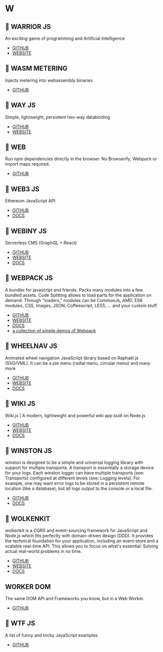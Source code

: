 # W

## :rocket: WARRIOR JS

An exciting game of programming and Artificial Intelligence

* [GITHUB](https://github.com/olistic/warriorjs)
* [WEBSITE](https://warriorjs.com/)

## :rocket: WASM METERING

Injects metering into webassembly binaries

* [GITHUB](https://github.com/ewasm/wasm-metering)

## :rocket: WAY JS

Simple, lightweight, persistent two-way databinding

* [GITHUB](https://github.com/gwendall/way.js)
* [WEBSITE](http://gwendall.github.io/way/)

## :rocket: WEB

Run npm dependencies directly in the browser. No Browserify, Webpack or import maps required.

* [GITHUB](https://github.com/pikapkg/web)

## :rocket: WEB3 JS

Ethereum JavaScript API

* [GITHUB](https://github.com/ethereum/web3.js)
* [DOCS](https://web3js.readthedocs.io/en/1.0/)

## :rocket: WEBINY JS

Serverless CMS (GraphQL + React)

* [GITHUB](https://github.com/Webiny/webiny-js)
* [WEBSITE](https://www.webiny.com/)
* [DOCS](https://docs.webiny.com/docs/get-started)

## :rocket: WEBPACK JS

A bundler for javascript and friends. Packs many modules into a few bundled assets. Code Splitting allows to load parts for the application on demand. Through "loaders," modules can be CommonJs, AMD, ES6 modules, CSS, Images, JSON, Coffeescript, LESS, ... and your custom stuff.

* [GITHUB](https://github.com/webpack/webpack)
* [WEBSITE](https://webpack.js.org/)
* [DOCS](https://webpack.js.org/concepts/)
* [a collection of simple demos of Webpack](https://github.com/ruanyf/webpack-demos)

## :rocket: WHEELNAV JS

Animated wheel navigation JavaScript library based on Raphaël.js (SVG/VML). It can be a pie menu (radial menu, circular menu) and many more

* [GITHUB](https://github.com/softwaretailoring/wheelnav)
* [WEBSITE](https://wheelnavjs.softwaretailoring.net/)
* [DOCS](https://wheelnavjs.softwaretailoring.net/documentation.html)

## :rocket: WIKI JS

Wiki.js | A modern, lightweight and powerful wiki app built on Node.js

* [GITHUB](https://github.com/Requarks/wiki)
* [WEBSITE](https://wiki.js.org/)
* [DOCS](https://docs.requarks.io/wiki)

## :rocket: WINSTON JS

winston is designed to be a simple and universal logging library with support for multiple transports. A transport is essentially a storage device for your logs. Each winston logger can have multiple transports (see: Transports) configured at different levels (see: Logging levels). For example, one may want error logs to be stored in a persistent remote location (like a database), but all logs output to the console or a local file.

* [GITHUB](https://github.com/winstonjs/winston)
* [DOCS](https://github.com/winstonjs/winston#usage)

## :rocket: WOLKENKIT

wolkenkit is a CQRS and event-sourcing framework for JavaScript and Node.js which fits perfectly with domain-driven design (DDD). It provides the technical foundation for your application, including an event-store and a scalable real-time API. This allows you to focus on what's essential: Solving actual real-world problems in no time.

* [GITHUB](https://github.com/thenativeweb/wolkenkit)
* [WEBSITE](https://www.wolkenkit.io/)
* [DOCS](https://docs.wolkenkit.io/3.1.0/)

## WORKER DOM

The same DOM API and Frameworks you know, but in a Web Worker.

* [GITHUB](https://github.com/ampproject/worker-dom)

## :rocket: WTF JS

A list of funny and tricky JavaScript examples

* [GITHUB](https://github.com/denysdovhan/wtfjs)
